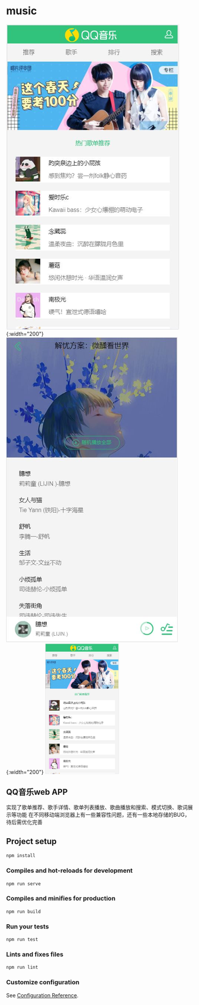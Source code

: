 # music
   ![avatar](https://raw.githubusercontent.com/kchsw/Hello-Github/master/image/QQ-001.JPG){:width="200"}![avatar](https://raw.githubusercontent.com/kchsw/Hello-Github/master/image/QQ-002.JPG){:width="200"}
   <img src="https://raw.githubusercontent.com/kchsw/Hello-Github/master/image/QQ-001.JPG" width="200">
## QQ音乐web APP
   实现了歌单推荐、歌手详情、歌单列表播放、歌曲播放和搜索、模式切换、歌词展示等功能
   在不同移动端浏览器上有一些兼容性问题，还有一些本地存储的BUG，待后需优化完善
## Project setup
```
npm install
```

### Compiles and hot-reloads for development
```
npm run serve
```

### Compiles and minifies for production
```
npm run build
```

### Run your tests
```
npm run test
```

### Lints and fixes files
```
npm run lint
```

### Customize configuration
See [Configuration Reference](https://cli.vuejs.org/config/).
